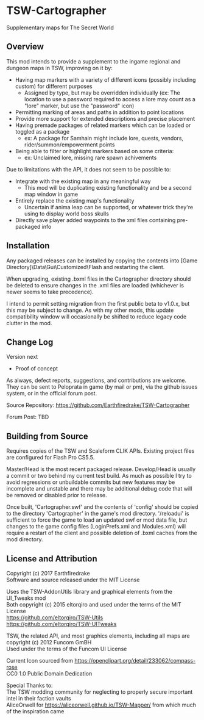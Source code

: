 # TSW-Cartographer
Supplementary maps for The Secret World

## Overview
This mod intends to provide a supplement to the ingame regional and dungeon maps in TSW, improving on it by:
+ Having map markers with a variety of different icons (possibly including custom) for different purposes
  + Assigned by type, but may be overridden individually (ex: The location to use a password required to access a lore may count as a "lore" marker, but use the "password" icon)
+ Permitting marking of areas and paths in addition to point locations
+ Provide more support for extended descriptions and precise placement
+ Having premade packages of related markers which can be loaded or toggled as a package
  + ex: A package for Samhain might include lore, quests, vendors, rider/summon/empowerment points
+ Being able to filter or highlight markers based on some criteria:
  + ex: Unclaimed lore, missing rare spawn achivements

Due to limitations with the API, it does not seem to be possible to:
+ Integrate with the existing map in any meaningful way
  + This mod will be duplicating existing functionality and be a second map window in game
+ Entirely replace the existing map's functionality
  + Uncertain if anima leap can be supported, or whatever trick they're using to display world boss skulls
+ Directly save player added waypoints to the xml files containing pre-packaged info

## Installation
Any packaged releases can be installed by copying the contents into [Game Directory]\Data\Gui\Customized\Flash and restarting the client.

When upgrading, existing .bxml files in the Cartographer directory should be deleted to ensure changes in the .xml files are loaded (whichever is newer seems to take precedence).

I intend to permit setting migration from the first public beta to v1.0.x, but this may be subject to change. As with my other mods, this update compatibility window will occasionally be shifted to reduce legacy code clutter in the mod.

## Change Log

Version next
+ Proof of concept

As always, defect reports, suggestions, and contributions are welcome. They can be sent to Peloprata in game (by mail or pm), via the github issues system, or in the official forum post.

Source Repository: https://github.com/Earthfiredrake/TSW-Cartographer

Forum Post: TBD

## Building from Source
Requires copies of the TSW and Scaleform CLIK APIs. Existing project files are configured for Flash Pro CS5.5.

Master/Head is the most recent packaged release. Develop/Head is usually a commit or two behind my current test build. As much as possible I try to avoid regressions or unbuildable commits but new features may be incomplete and unstable and there may be additional debug code that will be removed or disabled prior to release.

Once built, 'Cartographer.swf' and the contents of 'config' should be copied to the directory 'Cartographer' in the game's mod directory. '/reloadui' is sufficient to force the game to load an updated swf or mod data file, but changes to the game config files (LoginPrefs.xml and Modules.xml) will require a restart of the client and possible deletion of .bxml caches from the mod directory.

## License and Attribution
Copyright (c) 2017 Earthfiredrake<br/>
Software and source released under the MIT License

Uses the TSW-AddonUtils library and graphical elements from the UI_Tweaks mod<br/>
Both copyright (c) 2015 eltorqiro and used under the terms of the MIT License<br/>
https://github.com/eltorqiro/TSW-Utils <br/>
https://github.com/eltorqiro/TSW-UITweaks

TSW, the related API, and most graphics elements, including all maps are copyright (c) 2012 Funcom GmBH<br/>
Used under the terms of the Funcom UI License<br/>

Current Icon sourced from https://openclipart.org/detail/233062/compass-rose <br/>
CC0 1.0 Public Domain Dedication

Special Thanks to:<br/>
The TSW modding community for neglecting to properly secure important intel in their faction vaults<br/>
AliceOrwell for https://aliceorwell.github.io/TSW-Mapper/ from which much of the inspiration came